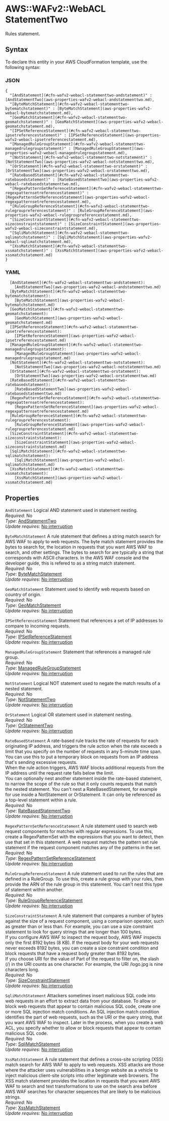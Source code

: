 # AWS::WAFv2::WebACL StatementTwo<a name="aws-properties-wafv2-webacl-statementtwo"></a>

Rules statement\. 

## Syntax<a name="aws-properties-wafv2-webacl-statementtwo-syntax"></a>

To declare this entity in your AWS CloudFormation template, use the following syntax:

### JSON<a name="aws-properties-wafv2-webacl-statementtwo-syntax.json"></a>

```
{
  "[AndStatement](#cfn-wafv2-webacl-statementtwo-andstatement)" : [AndStatementTwo](aws-properties-wafv2-webacl-andstatementtwo.md),
  "[ByteMatchStatement](#cfn-wafv2-webacl-statementtwo-bytematchstatement)" : [ByteMatchStatement](aws-properties-wafv2-webacl-bytematchstatement.md),
  "[GeoMatchStatement](#cfn-wafv2-webacl-statementtwo-geomatchstatement)" : [GeoMatchStatement](aws-properties-wafv2-webacl-geomatchstatement.md),
  "[IPSetReferenceStatement](#cfn-wafv2-webacl-statementtwo-ipsetreferencestatement)" : [IPSetReferenceStatement](aws-properties-wafv2-webacl-ipsetreferencestatement.md),
  "[ManagedRuleGroupStatement](#cfn-wafv2-webacl-statementtwo-managedrulegroupstatement)" : [ManagedRuleGroupStatement](aws-properties-wafv2-webacl-managedrulegroupstatement.md),
  "[NotStatement](#cfn-wafv2-webacl-statementtwo-notstatement)" : [NotStatementTwo](aws-properties-wafv2-webacl-notstatementtwo.md),
  "[OrStatement](#cfn-wafv2-webacl-statementtwo-orstatement)" : [OrStatementTwo](aws-properties-wafv2-webacl-orstatementtwo.md),
  "[RateBasedStatement](#cfn-wafv2-webacl-statementtwo-ratebasedstatement)" : [RateBasedStatementTwo](aws-properties-wafv2-webacl-ratebasedstatementtwo.md),
  "[RegexPatternSetReferenceStatement](#cfn-wafv2-webacl-statementtwo-regexpatternsetreferencestatement)" : [RegexPatternSetReferenceStatement](aws-properties-wafv2-webacl-regexpatternsetreferencestatement.md),
  "[RuleGroupReferenceStatement](#cfn-wafv2-webacl-statementtwo-rulegroupreferencestatement)" : [RuleGroupReferenceStatement](aws-properties-wafv2-webacl-rulegroupreferencestatement.md),
  "[SizeConstraintStatement](#cfn-wafv2-webacl-statementtwo-sizeconstraintstatement)" : [SizeConstraintStatement](aws-properties-wafv2-webacl-sizeconstraintstatement.md),
  "[SqliMatchStatement](#cfn-wafv2-webacl-statementtwo-sqlimatchstatement)" : [SqliMatchStatement](aws-properties-wafv2-webacl-sqlimatchstatement.md),
  "[XssMatchStatement](#cfn-wafv2-webacl-statementtwo-xssmatchstatement)" : [XssMatchStatement](aws-properties-wafv2-webacl-xssmatchstatement.md)
}
```

### YAML<a name="aws-properties-wafv2-webacl-statementtwo-syntax.yaml"></a>

```
  [AndStatement](#cfn-wafv2-webacl-statementtwo-andstatement): 
    [AndStatementTwo](aws-properties-wafv2-webacl-andstatementtwo.md)
  [ByteMatchStatement](#cfn-wafv2-webacl-statementtwo-bytematchstatement): 
    [ByteMatchStatement](aws-properties-wafv2-webacl-bytematchstatement.md)
  [GeoMatchStatement](#cfn-wafv2-webacl-statementtwo-geomatchstatement): 
    [GeoMatchStatement](aws-properties-wafv2-webacl-geomatchstatement.md)
  [IPSetReferenceStatement](#cfn-wafv2-webacl-statementtwo-ipsetreferencestatement): 
    [IPSetReferenceStatement](aws-properties-wafv2-webacl-ipsetreferencestatement.md)
  [ManagedRuleGroupStatement](#cfn-wafv2-webacl-statementtwo-managedrulegroupstatement): 
    [ManagedRuleGroupStatement](aws-properties-wafv2-webacl-managedrulegroupstatement.md)
  [NotStatement](#cfn-wafv2-webacl-statementtwo-notstatement): 
    [NotStatementTwo](aws-properties-wafv2-webacl-notstatementtwo.md)
  [OrStatement](#cfn-wafv2-webacl-statementtwo-orstatement): 
    [OrStatementTwo](aws-properties-wafv2-webacl-orstatementtwo.md)
  [RateBasedStatement](#cfn-wafv2-webacl-statementtwo-ratebasedstatement): 
    [RateBasedStatementTwo](aws-properties-wafv2-webacl-ratebasedstatementtwo.md)
  [RegexPatternSetReferenceStatement](#cfn-wafv2-webacl-statementtwo-regexpatternsetreferencestatement): 
    [RegexPatternSetReferenceStatement](aws-properties-wafv2-webacl-regexpatternsetreferencestatement.md)
  [RuleGroupReferenceStatement](#cfn-wafv2-webacl-statementtwo-rulegroupreferencestatement): 
    [RuleGroupReferenceStatement](aws-properties-wafv2-webacl-rulegroupreferencestatement.md)
  [SizeConstraintStatement](#cfn-wafv2-webacl-statementtwo-sizeconstraintstatement): 
    [SizeConstraintStatement](aws-properties-wafv2-webacl-sizeconstraintstatement.md)
  [SqliMatchStatement](#cfn-wafv2-webacl-statementtwo-sqlimatchstatement): 
    [SqliMatchStatement](aws-properties-wafv2-webacl-sqlimatchstatement.md)
  [XssMatchStatement](#cfn-wafv2-webacl-statementtwo-xssmatchstatement): 
    [XssMatchStatement](aws-properties-wafv2-webacl-xssmatchstatement.md)
```

## Properties<a name="aws-properties-wafv2-webacl-statementtwo-properties"></a>

`AndStatement`  <a name="cfn-wafv2-webacl-statementtwo-andstatement"></a>
Logical AND statement used in statement nesting\.  
*Required*: No  
*Type*: [AndStatementTwo](aws-properties-wafv2-webacl-andstatementtwo.md)  
*Update requires*: [No interruption](https://docs.aws.amazon.com/AWSCloudFormation/latest/UserGuide/using-cfn-updating-stacks-update-behaviors.html#update-no-interrupt)

`ByteMatchStatement`  <a name="cfn-wafv2-webacl-statementtwo-bytematchstatement"></a>
A rule statement that defines a string match search for AWS WAF to apply to web requests\. The byte match statement provides the bytes to search for, the location in requests that you want AWS WAF to search, and other settings\. The bytes to search for are typically a string that corresponds with ASCII characters\. In the AWS WAF console and the developer guide, this is refered to as a string match statement\.  
*Required*: No  
*Type*: [ByteMatchStatement](aws-properties-wafv2-webacl-bytematchstatement.md)  
*Update requires*: [No interruption](https://docs.aws.amazon.com/AWSCloudFormation/latest/UserGuide/using-cfn-updating-stacks-update-behaviors.html#update-no-interrupt)

`GeoMatchStatement`  <a name="cfn-wafv2-webacl-statementtwo-geomatchstatement"></a>
Statement used to identify web requests based on country of origin\.  
*Required*: No  
*Type*: [GeoMatchStatement](aws-properties-wafv2-webacl-geomatchstatement.md)  
*Update requires*: [No interruption](https://docs.aws.amazon.com/AWSCloudFormation/latest/UserGuide/using-cfn-updating-stacks-update-behaviors.html#update-no-interrupt)

`IPSetReferenceStatement`  <a name="cfn-wafv2-webacl-statementtwo-ipsetreferencestatement"></a>
Statement that references a set of IP addresses to compare to incoming requests\.   
*Required*: No  
*Type*: [IPSetReferenceStatement](aws-properties-wafv2-webacl-ipsetreferencestatement.md)  
*Update requires*: [No interruption](https://docs.aws.amazon.com/AWSCloudFormation/latest/UserGuide/using-cfn-updating-stacks-update-behaviors.html#update-no-interrupt)

`ManagedRuleGroupStatement`  <a name="cfn-wafv2-webacl-statementtwo-managedrulegroupstatement"></a>
Statement that references a managed rule group\.  
*Required*: No  
*Type*: [ManagedRuleGroupStatement](aws-properties-wafv2-webacl-managedrulegroupstatement.md)  
*Update requires*: [No interruption](https://docs.aws.amazon.com/AWSCloudFormation/latest/UserGuide/using-cfn-updating-stacks-update-behaviors.html#update-no-interrupt)

`NotStatement`  <a name="cfn-wafv2-webacl-statementtwo-notstatement"></a>
Logical NOT statement used to negate the match results of a nested statement\.   
*Required*: No  
*Type*: [NotStatementTwo](aws-properties-wafv2-webacl-notstatementtwo.md)  
*Update requires*: [No interruption](https://docs.aws.amazon.com/AWSCloudFormation/latest/UserGuide/using-cfn-updating-stacks-update-behaviors.html#update-no-interrupt)

`OrStatement`  <a name="cfn-wafv2-webacl-statementtwo-orstatement"></a>
Logical OR statement used in statement nesting\.  
*Required*: No  
*Type*: [OrStatementTwo](aws-properties-wafv2-webacl-orstatementtwo.md)  
*Update requires*: [No interruption](https://docs.aws.amazon.com/AWSCloudFormation/latest/UserGuide/using-cfn-updating-stacks-update-behaviors.html#update-no-interrupt)

`RateBasedStatement`  <a name="cfn-wafv2-webacl-statementtwo-ratebasedstatement"></a>
A rate\-based rule tracks the rate of requests for each originating IP address, and triggers the rule action when the rate exceeds a limit that you specify on the number of requests in any 5\-minute time span\. You can use this to put a temporary block on requests from an IP address that's sending excessive requests\.   
 When the rule action triggers, AWS WAF blocks additional requests from the IP address until the request rate falls below the limit\.   
 You can optionally nest another statement inside the rate\-based statement, to narrow the scope of the rule so that it only counts requests that match the nested statement\. You can't nest a RateBasedStatement, for example for use inside a NotStatement or OrStatement\. It can only be referenced as a top\-level statement within a rule\.  
*Required*: No  
*Type*: [RateBasedStatementTwo](aws-properties-wafv2-webacl-ratebasedstatementtwo.md)  
*Update requires*: [No interruption](https://docs.aws.amazon.com/AWSCloudFormation/latest/UserGuide/using-cfn-updating-stacks-update-behaviors.html#update-no-interrupt)

`RegexPatternSetReferenceStatement`  <a name="cfn-wafv2-webacl-statementtwo-regexpatternsetreferencestatement"></a>
A rule statement used to search web request components for matches with regular expressions\. To use this, create a RegexPatternSet with the expressions that you want to detect, then use that set in this statement\. A web request matches the pattern set rule statement if the request component matches any of the patterns in the set\.  
*Required*: No  
*Type*: [RegexPatternSetReferenceStatement](aws-properties-wafv2-webacl-regexpatternsetreferencestatement.md)  
*Update requires*: [No interruption](https://docs.aws.amazon.com/AWSCloudFormation/latest/UserGuide/using-cfn-updating-stacks-update-behaviors.html#update-no-interrupt)

`RuleGroupReferenceStatement`  <a name="cfn-wafv2-webacl-statementtwo-rulegroupreferencestatement"></a>
A rule statement used to run the rules that are defined in a RuleGroup\. To use this, create a rule group with your rules, then provide the ARN of the rule group in this statement\. You can't nest this type of statement within another\.  
*Required*: No  
*Type*: [RuleGroupReferenceStatement](aws-properties-wafv2-webacl-rulegroupreferencestatement.md)  
*Update requires*: [No interruption](https://docs.aws.amazon.com/AWSCloudFormation/latest/UserGuide/using-cfn-updating-stacks-update-behaviors.html#update-no-interrupt)

`SizeConstraintStatement`  <a name="cfn-wafv2-webacl-statementtwo-sizeconstraintstatement"></a>
A rule statement that compares a number of bytes against the size of a request component, using a comparison operator, such as greater than or less than\. For example, you can use a size constraint statement to look for query strings that are longer than 100 bytes\.  
If you configure AWS WAF to inspect the request body, AWS WAF inspects only the first 8192 bytes \(8 KB\)\. If the request body for your web requests never exceeds 8192 bytes, you can create a size constraint condition and block requests that have a request body greater than 8192 bytes\.  
If you choose URI for the value of Part of the request to filter on, the slash \(/\) in the URI counts as one character\. For example, the URI /logo\.jpg is nine characters long\.  
*Required*: No  
*Type*: [SizeConstraintStatement](aws-properties-wafv2-webacl-sizeconstraintstatement.md)  
*Update requires*: [No interruption](https://docs.aws.amazon.com/AWSCloudFormation/latest/UserGuide/using-cfn-updating-stacks-update-behaviors.html#update-no-interrupt)

`SqliMatchStatement`  <a name="cfn-wafv2-webacl-statementtwo-sqlimatchstatement"></a>
Attackers sometimes insert malicious SQL code into web requests in an effort to extract data from your database\. To allow or block web requests that appear to contain malicious SQL code, create one or more SQL injection match conditions\. An SQL injection match condition identifies the part of web requests, such as the URI or the query string, that you want AWS WAF to inspect\. Later in the process, when you create a web ACL, you specify whether to allow or block requests that appear to contain malicious SQL code\.  
*Required*: No  
*Type*: [SqliMatchStatement](aws-properties-wafv2-webacl-sqlimatchstatement.md)  
*Update requires*: [No interruption](https://docs.aws.amazon.com/AWSCloudFormation/latest/UserGuide/using-cfn-updating-stacks-update-behaviors.html#update-no-interrupt)

`XssMatchStatement`  <a name="cfn-wafv2-webacl-statementtwo-xssmatchstatement"></a>
A rule statement that defines a cross\-site scripting \(XSS\) match search for AWS WAF to apply to web requests\. XSS attacks are those where the attacker uses vulnerabilities in a benign website as a vehicle to inject malicious client\-site scripts into other legitimate web browsers\. The XSS match statement provides the location in requests that you want AWS WAF to search and text transformations to use on the search area before AWS WAF searches for character sequences that are likely to be malicious strings\.  
*Required*: No  
*Type*: [XssMatchStatement](aws-properties-wafv2-webacl-xssmatchstatement.md)  
*Update requires*: [No interruption](https://docs.aws.amazon.com/AWSCloudFormation/latest/UserGuide/using-cfn-updating-stacks-update-behaviors.html#update-no-interrupt)